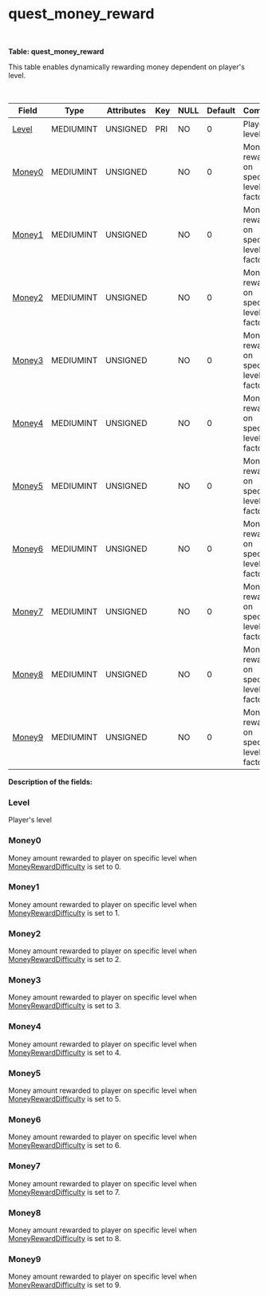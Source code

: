 # quest\_money\_reward

 

**Table: quest\_money\_reward**

This table enables dynamically rewarding money dependent on player's level.

 

| Field                                              | Type         | Attributes        | Key | NULL | Default | Comment                                         |
|----------------------------------------------------|--------------|-------------------|-----|------|---------|-------------------------------------------------|
| [Level](#quest_money_reward-Level)                 | MEDIUMINT    | UNSIGNED          | PRI | NO   | 0       | Player's level
| [Money0](#quest_money_reward-Money0)               | MEDIUMINT    | UNSIGNED          |     | NO   | 0       | Money rewarded on specific level with factor 0  |
| [Money1](#quest_money_reward-Money1)               | MEDIUMINT    | UNSIGNED          |     | NO   | 0       | Money rewarded on specific level with factor 1  |
| [Money2](#quest_money_reward-Money2)               | MEDIUMINT    | UNSIGNED          |     | NO   | 0       | Money rewarded on specific level with factor 2  |
| [Money3](#quest_money_reward-Money3)               | MEDIUMINT    | UNSIGNED          |     | NO   | 0       | Money rewarded on specific level with factor 3  |
| [Money4](#quest_money_reward-Money4)               | MEDIUMINT    | UNSIGNED          |     | NO   | 0       | Money rewarded on specific level with factor 4  |
| [Money5](#quest_money_reward-Money5)               | MEDIUMINT    | UNSIGNED          |     | NO   | 0       | Money rewarded on specific level with factor 5  |
| [Money6](#quest_money_reward-Money6)               | MEDIUMINT    | UNSIGNED          |     | NO   | 0       | Money rewarded on specific level with factor 6  |
| [Money7](#quest_money_reward-Money7)               | MEDIUMINT    | UNSIGNED          |     | NO   | 0       | Money rewarded on specific level with factor 7  |
| [Money8](#quest_money_reward-Money8)               | MEDIUMINT    | UNSIGNED          |     | NO   | 0       | Money rewarded on specific level with factor 8  |
| [Money9](#quest_money_reward-Money9)               | MEDIUMINT    | UNSIGNED          |     | NO   | 0       | Money rewarded on specific level with factor 9  |


**Description of the fields:**

### Level

Player's level


### Money0

Money amount rewarded to player on specific level when [MoneyRewardDifficulty](quest_template#MoneyRewardDifficulty) is set to 0.


### Money1

Money amount rewarded to player on specific level when [MoneyRewardDifficulty](quest_template#MoneyRewardDifficulty) is set to 1.


### Money2

Money amount rewarded to player on specific level when [MoneyRewardDifficulty](quest_template#MoneyRewardDifficulty) is set to 2.


### Money3

Money amount rewarded to player on specific level when [MoneyRewardDifficulty](quest_template#MoneyRewardDifficulty) is set to 3.


### Money4

Money amount rewarded to player on specific level when [MoneyRewardDifficulty](quest_template#MoneyRewardDifficulty) is set to 4.


### Money5

Money amount rewarded to player on specific level when [MoneyRewardDifficulty](quest_template#MoneyRewardDifficulty) is set to 5.


### Money6

Money amount rewarded to player on specific level when [MoneyRewardDifficulty](quest_template#MoneyRewardDifficulty) is set to 6.


### Money7

Money amount rewarded to player on specific level when [MoneyRewardDifficulty](quest_template#MoneyRewardDifficulty) is set to 7.


### Money8

Money amount rewarded to player on specific level when [MoneyRewardDifficulty](quest_template#MoneyRewardDifficulty) is set to 8.


### Money9

Money amount rewarded to player on specific level when [MoneyRewardDifficulty](quest_template#MoneyRewardDifficulty) is set to 9.

